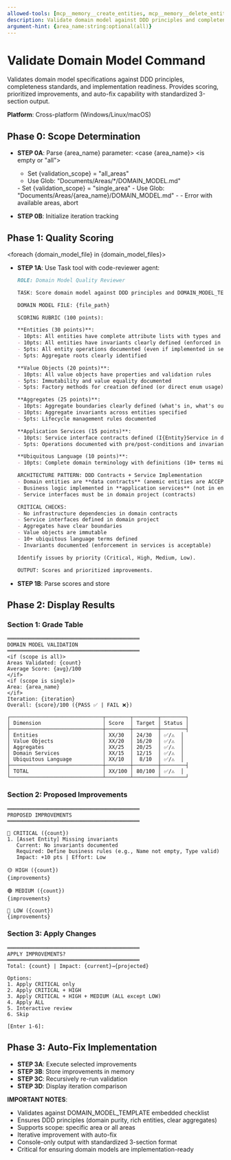```yaml
---
allowed-tools: [mcp__memory__create_entities, mcp__memory__delete_entities, mcp__memory__create_relations, mcp__memory__delete_relations, mcp__memory__add_observations, mcp__memory__delete_observations, mcp__memory__read_graph, mcp__memory__search_nodes, mcp__memory__open_nodes, Task, Read, Write, Edit, Glob, Bash, TodoWrite]
description: Validate domain model against DDD principles and completeness standards
argument-hint: {area_name:string:optional(all)}
---
```


# Validate Domain Model Command

Validates domain model specifications against DDD principles, completeness standards, and implementation readiness. Provides scoring, prioritized improvements, and auto-fix capability with standardized 3-section output.

**Platform**: Cross-platform (Windows/Linux/macOS)

## Phase 0: Scope Determination

- **STEP 0A**: Parse {area_name} parameter:
  <case {area_name}>
  <is empty or "all">
    - Set {validation_scope} = "all_areas"
    - Use Glob: "Documents/Areas/*/DOMAIN_MODEL.md"
  <otherwise>
    - Set {validation_scope} = "single_area"
    - Use Glob: "Documents/Areas/{area_name}/DOMAIN_MODEL.md"
    - <if (not found)>
      - Error with available areas, abort
    </if>
  </case>

- **STEP 0B**: Initialize iteration tracking

## Phase 1: Quality Scoring

<foreach {domain_model_file} in {domain_model_files}>

- **STEP 1A**: Use Task tool with code-reviewer agent:
  ```markdown
  ROLE: Domain Model Quality Reviewer

  TASK: Score domain model against DDD principles and DOMAIN_MODEL_TEMPLATE checklist

  DOMAIN MODEL FILE: {file_path}

  SCORING RUBRIC (100 points):

  **Entities (30 points)**:
  - 10pts: All entities have complete attribute lists with types and constraints
  - 10pts: All entities have invariants clearly defined (enforced in services is acceptable)
  - 5pts: All entity operations documented (even if implemented in services)
  - 5pts: Aggregate roots clearly identified

  **Value Objects (20 points)**:
  - 10pts: All value objects have properties and validation rules
  - 5pts: Immutability and value equality documented
  - 5pts: Factory methods for creation defined (or direct enum usage)

  **Aggregates (25 points)**:
  - 10pts: Aggregate boundaries clearly defined (what's in, what's out)
  - 10pts: Aggregate invariants across entities specified
  - 5pts: Lifecycle management rules documented

  **Application Services (15 points)**:
  - 10pts: Service interface contracts defined (I{Entity}Service in domain project)
  - 5pts: Operations documented with pre/post-conditions and invariants to be enforced

  **Ubiquitous Language (10 points)**:
  - 10pts: Complete domain terminology with definitions (10+ terms minimum)

  ARCHITECTURE PATTERN: DDD Contracts + Service Implementation
  - Domain entities are **data contracts** (anemic entities are ACCEPTABLE and expected)
  - Business logic implemented in **application services** (not in entities)
  - Service interfaces must be in domain project (contracts)

  CRITICAL CHECKS:
  - No infrastructure dependencies in domain contracts
  - Service interfaces defined in domain project
  - Aggregates have clear boundaries
  - Value objects are immutable
  - 10+ ubiquitous language terms defined
  - Invariants documented (enforcement in services is acceptable)

  Identify issues by priority (Critical, High, Medium, Low).

  OUTPUT: Scores and prioritized improvements.
  ```

- **STEP 1B**: Parse scores and store

</foreach>

## Phase 2: Display Results

### Section 1: Grade Table
```
═══════════════════════════════════════════
DOMAIN MODEL VALIDATION
═══════════════════════════════════════════
<if (scope is all)>
Areas Validated: {count}
Average Score: {avg}/100
</if>
<if (scope is single)>
Area: {area_name}
</if>
Iteration: {iteration}
Overall: {score}/100 ({PASS ✅ | FAIL ❌})

┌──────────────────────────────┬────────┬────────┬────────┐
│ Dimension                    │ Score  │ Target │ Status │
├──────────────────────────────┼────────┼────────┼────────┤
│ Entities                     │ XX/30  │ 24/30  │ ✅/⚠️  │
│ Value Objects                │ XX/20  │ 16/20  │ ✅/⚠️  │
│ Aggregates                   │ XX/25  │ 20/25  │ ✅/⚠️  │
│ Domain Services              │ XX/15  │ 12/15  │ ✅/⚠️  │
│ Ubiquitous Language          │ XX/10  │  8/10  │ ✅/⚠️  │
├──────────────────────────────┼────────┼────────┼────────┤
│ TOTAL                        │ XX/100 │ 80/100 │ ✅/⚠️  │
└──────────────────────────────┴────────┴────────┴────────┘
```

### Section 2: Proposed Improvements
```
═══════════════════════════════════════════
PROPOSED IMPROVEMENTS
═══════════════════════════════════════════

🔴 CRITICAL ({count})
1. [Asset Entity] Missing invariants
   Current: No invariants documented
   Required: Define business rules (e.g., Name not empty, Type valid)
   Impact: +10 pts | Effort: Low

🟡 HIGH ({count})
{improvements}

🟢 MEDIUM ({count})
{improvements}

🔵 LOW ({count})
{improvements}
```

### Section 3: Apply Changes
```
═══════════════════════════════════════════
APPLY IMPROVEMENTS?
═══════════════════════════════════════════
Total: {count} | Impact: {current}→{projected}

Options:
1. Apply CRITICAL only
2. Apply CRITICAL + HIGH
3. Apply CRITICAL + HIGH + MEDIUM (ALL except LOW)
4. Apply ALL
5. Interactive review
6. Skip

[Enter 1-6]:
```

## Phase 3: Auto-Fix Implementation

- **STEP 3A**: Execute selected improvements
- **STEP 3B**: Store improvements in memory
- **STEP 3C**: Recursively re-run validation
- **STEP 3D**: Display iteration comparison

**IMPORTANT NOTES**:
- Validates against DOMAIN_MODEL_TEMPLATE embedded checklist
- Ensures DDD principles (domain purity, rich entities, clear aggregates)
- Supports scope: specific area or all areas
- Iterative improvement with auto-fix
- Console-only output with standardized 3-section format
- Critical for ensuring domain models are implementation-ready
